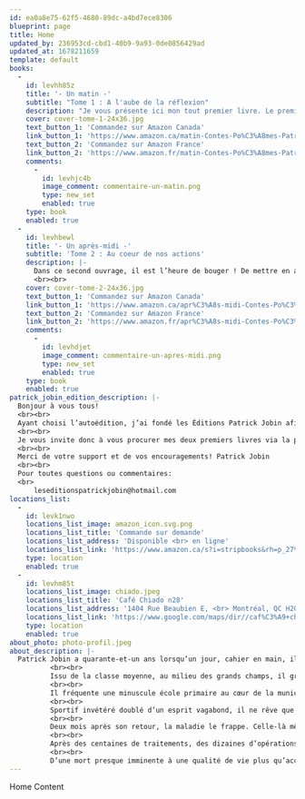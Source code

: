```yaml
---
id: ea0a8e75-62f5-4680-89dc-a4bd7ece8306
blueprint: page
title: Home
updated_by: 236953cd-cbd1-40b9-9a93-0de0856429ad
updated_at: 1678211659
template: default
books:
  -
    id: levhh85z
    title: '- Un matin -'
    subtitle: "Tome 1 : A l'aube de la réflexion"
    description: "Je vous présente ici mon tout premier livre. Le premier d'un série qui en comptera cinq au final. La vie en vingt-quatre heures. Débutons par Un matin où l’on se lève pour tenter de comprendre qui l’on est, ce que l’on veut et de tout ce qui fait que nous sommes ici et pas ailleurs. Là où nos personnalités doivent parfois faire une mise au point et se dire leurs quatre vérités pour mieux avancer."
    cover: cover-tome-1-24x36.jpg
    text_button_1: 'Commandez sur Amazon Canada'
    link_button_1: 'https://www.amazon.ca/matin-Contes-Po%C3%A8mes-Patrick-Jobin/dp/2981976605'
    text_button_2: 'Commandez sur Amazon France'
    link_button_2: 'https://www.amazon.fr/matin-Contes-Po%C3%A8mes-Patrick-Jobin/dp/2981976605'
    comments:
      -
        id: levhjc4b
        image_comment: commentaire-un-matin.png
        type: new_set
        enabled: true
    type: book
    enabled: true
  -
    id: levhbewl
    title: '- Un après-midi -'
    subtitle: 'Tome 2 : Au coeur de nos actions'
    description: |-
      Dans ce second ouvrage, il est l’heure de bouger ! De mettre en action tout ce que l’on croit avoir compris. Seulement, tout ne se passe pas comme prévu. L’envie de foncer se heurte au passé ou sinon, semble encline à attendre que demain arrive. Comme si demain allait être mieux, Un après-midi brûlera sous le soleil, avec cette frustration, cette rage et cette damnée procrastination.
      <br><br>
    cover: cover-tome-2-24x36.jpg
    text_button_1: 'Commandez sur Amazon Canada'
    link_button_1: 'https://www.amazon.ca/apr%C3%A8s-midi-Contes-Po%C3%A8mes-Tome2/dp/2981976613'
    text_button_2: 'Commandez sur Amazon France'
    link_button_2: 'https://www.amazon.fr/apr%C3%A8s-midi-Contes-Po%C3%A8mes-Tome2/dp/2981976613'
    comments:
      -
        id: levhdjet
        image_comment: commentaire-un-apres-midi.png
        type: new_set
        enabled: true
    type: book
    enabled: true
patrick_jobin_edition_description: |-
  Bonjour à vous tous!
  <br><br>
  Ayant choisi l’autoédition, j’ai fondé les Éditions Patrick Jobin afin de faciliter la distribution de mes propres livres. J’y trouve dans cette forme, la liberté et toute l’autonomie recherchée. Par ailleurs, je dois bien avouer qu’il y avait là aussi un certain plaisir de relever un défi colossal d’ainsi me voir distribué un peu partout à l’échelle du Québec et peut-être même la France et d’autres régions du monde. Certes un rêve fou, mais une aventure palpitante.
  <br><br>
  Je vous invite donc à vous procurer mes deux premiers livres via la plateforme Amazon.ca et Amazon.fr, ainsi que dans tous les lieux locaux que je développerai au fil du temps. Vous trouverez la liste ici même de tous les emplacements qui s’ajouteront.
  <br><br>
  Merci de votre support et de vos encouragements! Patrick Jobin
  <br><br>
  Pour toutes questions ou commentaires:
  <br>
      leseditionspatrickjobin@hotmail.com
locations_list:
  -
    id: levk1nwo
    locations_list_image: amazon_icon.svg.png
    locations_list_title: 'Commande sur demande'
    locations_list_address: 'Disponible <br> en ligne'
    locations_list_link: 'https://www.amazon.ca/s?i=stripbooks&rh=p_27%3AM+Patrick+Jobin&s=relevancerank&language=fr&text=M+Patrick+Jobin&ref=dp_byline_sr_book_1'
    type: location
    enabled: true
  -
    id: levhm85t
    locations_list_image: chiado.jpeg
    locations_list_title: 'Café Chiado n28'
    locations_list_address: '1404 Rue Beaubien E, <br> Montréal, QC H2G 1K9'
    locations_list_link: 'https://www.google.com/maps/dir//caf%C3%A9+chiado/data=!4m6!4m5!1m1!4e2!1m2!1m1!1s0x4cc91942e7a38069:0xda638ef67c1787cc?sa=X&ved=2ahUKEwiowo6D5cT9AhVbl4kEHci-Dn4Q9Rd6BAh1EAU'
    type: location
    enabled: true
about_photo: photo-profil.jpeg
about_description: |-
  Patrick Jobin a quarante-et-un ans lorsqu’un jour, cahier en main, il décide, comme ça, de sortir au café du coin pour écrire n’importe quoi qui pourrait lui faire du bien. Des mots pour le remettre dans le droit chemin, un certain matin de février 2017.
          <br><br>
          Issu de la classe moyenne, au milieu des grands champs, il grandit sur la terre de ses parents. Dès l’âge de trois ans, son terrain de jeu devient tout ce que la nature a de meilleur pour un gamin qui adore l’aventure.
          <br><br>
          Il fréquente une minuscule école primaire au cœur de la municipalité de Mirabel, pour ensuite faire la moitié de son secondaire dans l’ancien, mais non moins majestueux monastère d’Oka. Au cours de la seconde partie qui se déroule à la grande polyvalente, il se découvre une passion absolue pour l’art communication et l’art dramatique. Passion qui ne pouvait qu’être le résultat d’une imagination fertile qui en demande toujours plus.
          <br><br>
          Sportif invétéré doublé d’un esprit vagabond, il ne rêve que d’une chose : être acteur et réaliser des films d’action. Il se dirige alors vers le cégep Montmorency pour y étudier l’art du cinéma. Dès la fin de ses études, cet esprit vagabond revient à la charge et c’est avec ses valises chargées dans un tout petit Susuki Switf qu’il quitte son patelin sans foi ni loi pour Hollywood. Face à la magie des studios, la révélation le frappe en plein cœur. Le rêve de posséder son propre studio s’éclaircit. Il sait désormais ce qu’il veut faire dans la vie, mais pas là-bas, non loin des siens. Pour lui, tout est possible dans ce monde, tout est possible dans sa bourgade. Nous sommes en juin 1996, il a vingt-et-un ans.
          <br><br>
          Deux mois après son retour, la maladie le frappe. Celle-là même qui, deux années auparavant avait emporté son frère de vingt-quatre ans. Ce diagnostic ne lui était pas soudain. Seulement cette fois, le départ avait été donné pour de bon. Un voyage infernal dans les veines de cette maladie inconnue s’entame. Commence alors la fameuse odyssée médicale ! Pour lui, il n’y a plus de temps à perdre car le compteur tourne à une vitesse folle. Il ne réalise ici et là que quelques parcelles de rêves. Parallèlement, cette chose en lui le contamine et l’affaiblit de jour en jour sans que rien ne puisse arrêter l’inertie de la dégénérescence. Les années s’écoulent dans un système tordu qui transforme ses rêves en visions torsadées de fils d’araignée l’empêchant d’ouvrir ses ailes pour vivre ou tout simplement exister.
          <br><br>
          Après des centaines de traitements, des dizaines d’opérations et des milliers d’heures d’angoisse plus tard, une merveilleuse lueur d’étoile apparaît ! Cette chance, cette extraordinaire deuxième chance ! C’est en passant par l’hôpital Saint-Eustache en tant que simple résidente, qu’une jeune hématologue s’intéresse par pur hasard à son dossier. Il ne l’a jamais vu. Elle entre dans sa chambre d’isolement et confronte tous les diagnostics établis par une équipe entière d’hématologues chevronnés depuis des années. Elle dirige dans le secret M. Jobin vers un médecin exceptionnel à l’hôpital Notre-Dame de Montréal. C’est complètement amaigri, à peine capable de marcher, de respirer et sûrement à quelques jours de la fin que s’enclenche une série de traitements d’urgence. Une équipe de spécialistes au cœur d’or le prend en charge sous la direction de ce médecin d’exception. Quelques semaines plus tard, la maladie est finalement identifiée grâce à la génétique après pas moins de vingt-deux ans d’odyssée. S’engagera alors une très longue marche vers une dure réhabilitation.
          <br><br>
          D’une mort presque imminente à une qualité de vie plus qu’acceptable, il retrouve ses forces, son caractère et tout bonnement, comme ça, il sortira au café du coin pour écrire n’importe quoi qui pourrait lui faire du bien, un certain matin de février 2017.
---
```

Home Content